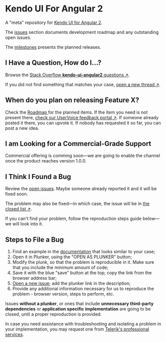 # Kendo UI For Angular 2

A "meta" repository for [Kendo UI for Angular 2](http://www.telerik.com/kendo-angular-ui/). 

The [issues](https://github.com/telerik/kendo-angular2/issues) section documents development roadmap and any outstanding open issues. 

The [milestones](https://github.com/telerik/kendo-angular2/milestones) presents the planned releases.

## I Have a Question, How do I&hellip;?
  
Browse the <a href="http://stackoverflow.com/questions/tagged/kendo-ui-angular2">Stack Overflow <strong>kendo-ui-angular2</strong> questions &nearr;</a>.

If you did not find something that matches your case, <a href="http://stackoverflow.com/questions/ask?tags=kendo-ui-angular2,angular2">open a new thread &nearr;</a>.
  

<h2 class="mt-10">When do you plan on releasing Feature X?</h2>

<p>
Check the <a href="http://www.telerik.com/kendo-angular-ui/roadmap/">Roadmap </a> for the planned items. 
If the item you need is not present there, <a href="http://kendoui-feedback.telerik.com/forums/555517-kendo-ui-for-angular-2-feedback">check our UserVoice feedback portal  &nearr;</a>. If someone already posted it there, you can upvote it. If nobody has requested it so far, you can post a new idea. 
</p>
  
## I am Looking for a Commercial-Grade Support
  
Commercial offering is comming soon&mdash;we are going to enable the channel once the product reaches version 1.0.0.
  
## I Think I Found a Bug
  
Review the [open issues](https://github.com/telerik/kendo-angular2/issues).  Maybe someone already reported it and it will be fixed soon.

The problem may also be fixed&mdash;in which case, the issue will be in <a href="https://github.com/telerik/kendo-angular2/issues?q=is%3Aissue+is%3Aclosed">the closed list &nearr;</a>.

If you can't find your problem, follow the reproduction steps guide below&mdash;we will look into it.
  
## Steps to File a Bug
  
1. Find an example in the <a href="http://www.telerik.com/kendo-angular-ui/components/">documentation</a> that looks similar to your case;
1. Open it in Plunker, using the "OPEN AS PLUNKER" button;
1. Modify the plunk, so that the problem is reproducible in it. Make sure that you include the minimum amount of code;
1. Save it with the blue "save" button at the top; copy the link from the browser address bar;
1. <a href="https://github.com/telerik/kendo-angular2/issues/new">Open a new issue</a>; add the plunker link in the description;
1. Provide any additional information necessary for us to reproduce the problem - browser version, steps to perform, etc.
  
<p>Issues <strong>without a plunker</strong>, or ones that include <strong>unnecessary third-party dependencies</strong> or <strong>application specific implementation</strong> are going to be closed, until a proper reproduction is provided.</p>
  
<p>In case you need assistance with troubleshooting and isolating a problem in your implementation, you may request one from <a href="http://www.telerik.com/professional-services">Telerik's professional services</a>. </p>
